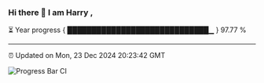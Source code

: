 ### Hi there 👋 I am Harry , 

⏳ Year progress { █████████████████████████████▁ } 97.77 %

---

⏰ Updated on Mon, 23 Dec 2024 20:23:42 GMT

![Progress Bar CI](https://github.com/duykhang68/duykhang68/workflows/Progress%20Bar%20CI/badge.svg)
